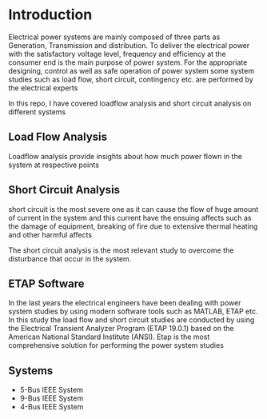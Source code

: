 # Introduction

Electrical power systems are mainly composed of three parts as Generation, Transmission and distribution. To deliver the electrical power with the satisfactory voltage level, frequency and efficiency at the consumer end is the main purpose of power system.  For the appropriate designing, control as well as safe operation of power system some system studies such as load flow, short circuit, contingency etc. are performed by the electrical experts 

In this repo, I have covered loadflow analysis and short circuit analysis on different systems

## Load Flow Analysis

Loadflow analysis provide insights about how much power flown in the system at respective points

## Short Circuit Analysis

short circuit is the most severe one as it can cause the flow of huge amount of current in the system and this current have the ensuing affects such as the damage of equipment, breaking of fire due to extensive thermal heating and other harmful affects

The short circuit analysis is the most relevant study to overcome the disturbance that occur in the system. 

## ETAP Software

In the last years the electrical engineers have been dealing with power system studies by using modern software tools such as MATLAB, ETAP etc. In this study the load flow and short circuit studies are conducted by using the Electrical Transient Analyzer Program (ETAP 19.0.1) based 
on the American National Standard Institute (ANSI). Etap is the most comprehensive solution for performing the power system studies

## Systems

* 5-Bus IEEE System
* 9-Bus IEEE System
* 4-Bus IEEE System
